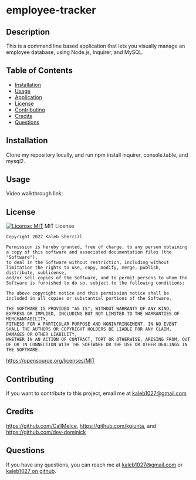 # employee-tracker




  
  
  ## Description

  This is a command line based application that lets you visually manage an employee database, using Node.js, Inquirer, and MySQL.

  ## Table of Contents
  - [Installation](#installation)
  - [Usage](#usage)
  - [Application](#application)
  - [License](#license)
  - [Contributing](#contributing)
  - [Credits](#credits)
  - [Questions](#questions)

  
  ## Installation 

  Clone my repository locally, and run npm install inquirer, console.table, and mysql2.

  ## Usage

  Video walkthrough link:
  
  
  ## License
  [![License: MIT](https://img.shields.io/badge/License-MIT-yellow.svg)](https://opensource.org/licenses/MIT)
  MIT License


    Copyright 2022 Kaleb Sherrill

    Permission is hereby granted, free of charge, to any person obtaining a copy of this software and associated documentation files (the "Software"),
    to deal in the Software without restriction, including without limitation the rights to use, copy, modify, merge, publish, distribute, sublicense,
    and/or sell copies of the Software, and to permit persons to whom the Software is furnished to do so, subject to the following conditions:

    The above copyright notice and this permission notice shall be included in all copies or substantial portions of the Software.

    THE SOFTWARE IS PROVIDED "AS IS", WITHOUT WARRANTY OF ANY KIND, EXPRESS OR IMPLIED, INCLUDING BUT NOT LIMITED TO THE WARRANTIES OF MERCHANTABILITY,
    FITNESS FOR A PARTICULAR PURPOSE AND NONINFRINGEMENT. IN NO EVENT SHALL THE AUTHORS OR COPYRIGHT HOLDERS BE LIABLE FOR ANY CLAIM, DAMAGES OR OTHER LIABILITY,
    WHETHER IN AN ACTION OF CONTRACT, TORT OR OTHERWISE, ARISING FROM, OUT OF OR IN CONNECTION WITH THE SOFTWARE OR THE USE OR OTHER DEALINGS IN THE SOFTWARE.


  https://opensource.org/licenses/MIT
  


  ## Contributing

  If you want to contribute to this project, email me at kaleb1027@gmail.com
  

  ## Credits
  https://github.com/CallMeIce, https://github.com/kgiunta, and https://github.com/dev-dominick
  

  ## Questions
  If you have any questions, you can reach me at kaleb1027@gmail.com or [kaleb1027 on github]("https://github.com/kaleb1027").
